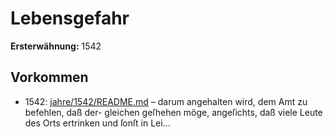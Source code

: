 # Lebensgefahr

**Ersterwähnung:** 1542

## Vorkommen
- 1542: [jahre/1542/README.md](../jahre/1542/README.md) – darum angehalten wird, dem Amt zu befehlen, daß der-
gleichen geſhehen möge, angeſichts, daß viele Leute des
Orts ertrinken und ſonſt in Lei...
